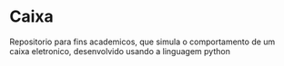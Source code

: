 # Caixa
Repositorio para fins academicos, que simula o comportamento de um caixa eletronico, desenvolvido usando a linguagem python
